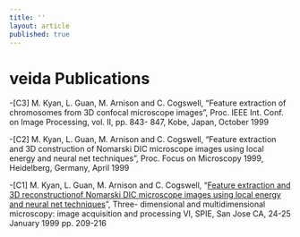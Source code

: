 ```yaml
---
title: ''
layout: article
published: true
---
```

# veida Publications



-[C3] M. Kyan, L. Guan, M. Arnison and C. Cogswell, “Feature extraction of chromosomes from
3D confocal microscope images”, Proc. IEEE Int. Conf. on Image Processing, vol. II, pp. 843-
847, Kobe, Japan, October 1999

-[C2] M. Kyan, L. Guan, M. Arnison and C. Cogswell, “Feature extraction and 3D construction
of Nomarski DIC microscope images using local energy and neural net techniques”, Proc. Focus
on Microscopy 1999, Heidelberg, Germany, April 1999

-[C1] M. Kyan, L. Guan, M. Arnison and C. Cogswell, “[Feature extraction and 3D reconstructionof Nomarski DIC microscope images using local energy and neural net techniques](https://github.com/veidalab/veidalab.github.io/blob/master/papers/209_1.pdf)”, Three-
dimensional and multidimensional microscopy: image acquisition and processing VI, SPIE, San
Jose CA, 24-25 January 1999 pp. 209-216
